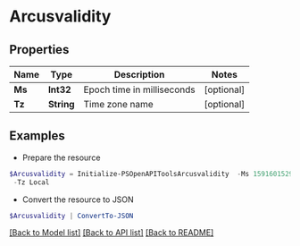 # Arcusvalidity
## Properties

Name | Type | Description | Notes
------------ | ------------- | ------------- | -------------
**Ms** | **Int32** | Epoch time in milliseconds | [optional] 
**Tz** | **String** | Time zone name | [optional] 

## Examples

- Prepare the resource
```powershell
$Arcusvalidity = Initialize-PSOpenAPIToolsArcusvalidity  -Ms 1591601529000 `
 -Tz Local
```

- Convert the resource to JSON
```powershell
$Arcusvalidity | ConvertTo-JSON
```

[[Back to Model list]](../README.md#documentation-for-models) [[Back to API list]](../README.md#documentation-for-api-endpoints) [[Back to README]](../README.md)

